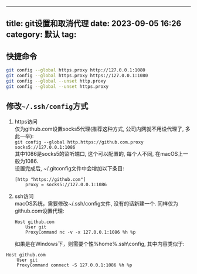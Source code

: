 
---
title: git设置和取消代理
date: 2023-09-05 16:26
category: 默认
tag: 
---

##  快捷命令

```sh
git config --global https.proxy http://127.0.0.1:1080
git config --global https.proxy https://127.0.0.1:1080
git config --global --unset http.proxy
git config --global --unset https.proxy
```

## 修改`~/.ssh/config`方式



1. https访问  
    仅为github.com设置socks5代理(推荐这种方式, 公司内网就不用设代理了, 多此一举):  
    `git config --global http.https://github.com.proxy socks5://127.0.0.1:1086`  
    其中1086是socks5的监听端口, 这个可以配置的, 每个人不同, 在macOS上一般为1086.  
    设置完成后, ~/.gitconfig文件中会增加以下条目:
    
    ```
    [http "https://github.com"]
        proxy = socks5://127.0.0.1:1086
    ```
    
2. ssh访问  
    macOS系统，需要修改~/.ssh/config文件, 没有的话新建一个. 同样仅为github.com设置代理:
    
    ```
    Host github.com
        User git
        ProxyCommand nc -v -x 127.0.0.1:1086 %h %p
    ```

	如果是在Windows下，则需要个性%home%.ssh\config, 其中内容类似于:

```
Host github.com
    User git
    ProxyCommand connect -S 127.0.0.1:1086 %h %p
```